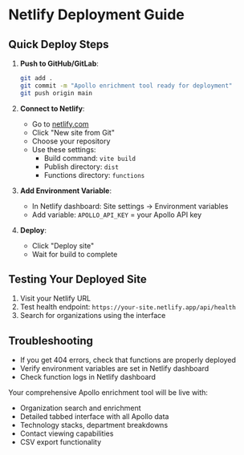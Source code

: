 # Netlify Deployment Guide

## Quick Deploy Steps

1. **Push to GitHub/GitLab**:
   ```bash
   git add .
   git commit -m "Apollo enrichment tool ready for deployment"
   git push origin main
   ```

2. **Connect to Netlify**:
   - Go to [netlify.com](https://netlify.com)
   - Click "New site from Git"
   - Choose your repository
   - Use these settings:
     - Build command: `vite build`
     - Publish directory: `dist`
     - Functions directory: `functions`

3. **Add Environment Variable**:
   - In Netlify dashboard: Site settings → Environment variables
   - Add variable: `APOLLO_API_KEY` = your Apollo API key

4. **Deploy**:
   - Click "Deploy site"
   - Wait for build to complete

## Testing Your Deployed Site

1. Visit your Netlify URL
2. Test health endpoint: `https://your-site.netlify.app/api/health`
3. Search for organizations using the interface

## Troubleshooting

- If you get 404 errors, check that functions are properly deployed
- Verify environment variables are set in Netlify dashboard
- Check function logs in Netlify dashboard

Your comprehensive Apollo enrichment tool will be live with:
- Organization search and enrichment
- Detailed tabbed interface with all Apollo data
- Technology stacks, department breakdowns
- Contact viewing capabilities
- CSV export functionality